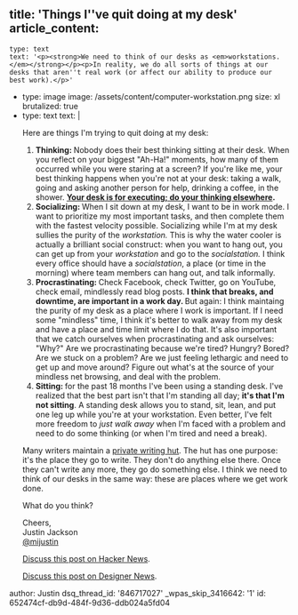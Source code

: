 title: 'Things I''ve quit doing at my desk'
article_content:
  -
    type: text
    text: '<p><strong>We need to think of our desks as <em>workstations.</em></strong></p><p>In reality, we do all sorts of things at our desks that aren''t real work (or affect our ability to produce our best work).</p>'
  -
    type: image
    image: /assets/content/computer-workstation.png
    size: xl
    brutalized: true
  -
    type: text
    text: |
      <p>Here are things I'm trying to quit doing at my desk:</p><ol><li><strong>Thinking: </strong>Nobody does their best thinking sitting at their desk. When you reflect on your biggest "Ah-Ha!" moments, how many of them occurred while you were staring at a screen? If you're like me, your best thinking happens when you're not at your desk: taking a walk, going and asking another person for help, drinking a coffee, in the shower. <strong><a href="https://twitter.com/mijustin/status/228306655283122176">Your desk is for executing; do your thinking elsewhere</a>.<br>
      </strong></li><li><strong>Socializing: </strong>When I sit down at my desk, I want to be in work mode. I want to prioritize my most important tasks, and then complete them with the fastest velocity possible. Socializing while I'm at my desk sullies the purity of the <em>workstation.</em> This is why the water cooler is actually a brilliant social construct: when you want to hang out, you can get up from your <em>workstation </em>and go to the <em>socialstation. </em>I think every office should have a <em>socialstation</em>, a place (or time in the morning) where team members can hang out, and talk informally.</li><li><strong>Procrastinating: </strong>Check Facebook, check Twitter, go on YouTube, check email, mindlessly read blog posts. <strong>I think that breaks, and downtime, are important in a work day.</strong><strong> </strong>But again: I think maintaing the purity of my desk as a place where I work is important. If I need some "mindless" time, I think it's better to walk away from my desk and have a place and time limit where I do that. It's also important that we catch ourselves when procrastinating and ask ourselves: "Why?" Are we procrastinating because we're tired? Hungry? Bored? Are we stuck on a problem? Are we just feeling lethargic and need to get up and move around? Figure out what's at the source of your mindless net browsing, and deal with the problem.</li><li><strong>Sitting: </strong>for the past 18 months I've been using a standing desk. I've realized that the best part isn't that I'm standing all day; <strong>it's that I'm not sitting</strong>. A standing desk allows you to stand, sit, lean, and put one leg up while you're at your workstation. Even better, I've felt more freedom to <em>just walk away </em>when I'm faced with a problem and need to do some thinking (or when I'm tired and need a break).</li></ol><p>Many writers maintain a <a href="http://www.apartmenttherapy.com/famous-small-offthegrid-worksp-140587">private writing hut</a>. The hut has one purpose: it's the place they go to write. They don't do anything else there. Once they can't write any more, they go do something else. I think we need to think of our desks in the same way: these are places where we get work done.</p><p>What do you think?</p><p>Cheers,<br>
      Justin Jackson<br>
      <a href="http://twitter.com/mijustin">@mijustin</a></p><p><a href="http://news.ycombinator.com/item?id=4529709">Discuss this post on Hacker News</a>.</p><p><a href="https://news.layervault.com/stories/7899">Discuss this post on Designer News</a>.</p>
author: Justin
dsq_thread_id: '846717027'
_wpas_skip_3416642: '1'
id: 652474cf-db9d-484f-9d36-ddb024a5fd04

